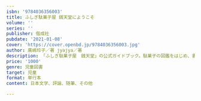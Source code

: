 ```yaml
---
isbn: '9784036356003'
title: ふしぎ駄菓子屋 銭天堂にようこそ
volume: ''
series: ''
publisher: 偕成社
pubdate: '2021-01-08'
cover: 'https://cover.openbd.jp/9784036356003.jpg'
author: 廣嶋玲子／著 jyajya／著
description: 「ふしぎ駄菓子屋　銭天堂」の公式ガイドブック。駄菓子の図鑑をはじめ、書き下ろし作品や4コマまんがなど、ファン待望の1冊。
price: '1000'
genre: 児童図書
target: 児童
format: 単行本
content: 日本文学、評論、随筆、その他

---
```

